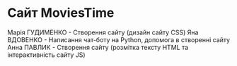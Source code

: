  # Сайт MoviesTime
 Марія ГУДИМЕНКО - Створення сайту (дизайн сайту CSS)​
 Яна ВДОВЕНКО - Написання чат-боту на Python, допомога в створенні сайту​
 Анна ПАВЛИК - Створення сайту (розмітка тексту HTML та інтерактивність сайту JS)​
